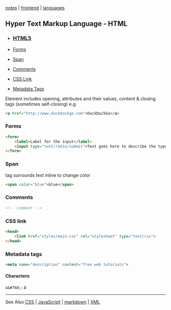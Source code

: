 [notes](../index.md) | [frontend](../frontend.md) | [languages](../code.md)

## Hyper Text Markup Language - HTML
- ### [HTML5](HTML5.md)


- [Forms](#forms)
- [Span](#span)
- [Comments](#comments)
- [CSS Link](#css-link)
- [Metadata Tags](#metadata-tags)


Element includes opening,  attributes and their values, content & closing tags (sometimes self-closing)
e.g.

```html
<a href="http://www.duckduckgo.com">DuckDuckGo</a>
```

### Forms
```html
<form>
    <label>Label for the input</label>
    <input type="text/radio/submit">Text goes here to describe the type of input asked for..
</form>
```

### Span
<span> tag surrounds text inline to change color
```html
<span color="blue">blue</span>
```

### Comments
```html
<!-- comment -->
```

### CSS link
```html
<head>
    <link href="styles/main.css" rel="stylesheet" type="text/css">
</head>
```

### Metadata tags
```html
<meta name="description" content="free web tutorials">
```

#### Characters
`a&#768;`: a&#768;

---

See Also [CSS](../CSS/index.md) | [JavaScript](../javascript/index.md) | [markdown](../markdown.md) | [XML](../XML.md)
